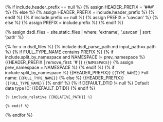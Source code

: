 {% if include.header_prefix == null %} {% assign HEADER_PREFIX = '###' %}
{% else %}                             {% assign HEADER_PREFIX = include.header_prefix %}
{% endif %}
{% if include.prefix == null %} {% assign PREFIX = 'uavcan' %}
{% else %}                      {% assign PREFIX = include.prefix %}
{% endif %}

{% assign dsdl_files = site.static_files | where: 'extname', '.uavcan' | sort: 'path' %}

{% for x in dsdl_files %}
    {% include dsdl_parse_path.md input_path=x.path %}
    {% if FULL_TYPE_NAME contains PREFIX %}
        {% if include.split_by_namespace and NAMESPACE != prev_namespace %}
{{HEADER_PREFIX | remove_first: '#'}} `{{NAMESPACE}}`
            {% assign prev_namespace = NAMESPACE %}
        {% endif %}
        {% if include.split_by_namespace %}
{{HEADER_PREFIX}} `{{TYPE_NAME}}`
Full name: `{{FULL_TYPE_NAME}}`
        {% else %}
{{HEADER_PREFIX}} `{{FULL_TYPE_NAME}}`
        {% endif %}
        {% if DEFAULT_DTID != null %}
Default data type ID: {{DEFAULT_DTID}}
        {% endif %}
```python
{% include_relative {{RELATIVE_PATH}} %}
```
    {% endif %}
{% endfor %}

